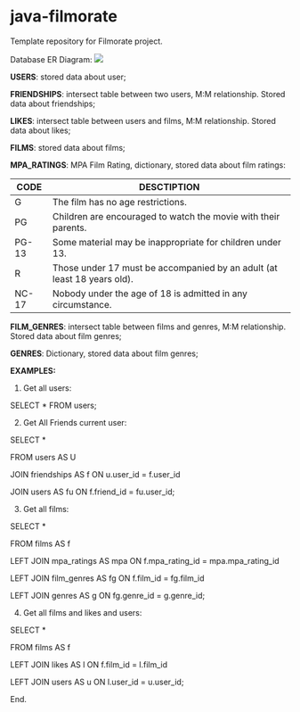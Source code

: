 # java-filmorate
Template repository for Filmorate project.

Database ER Diagram:
![](https://github.com/culto90/java-filmorate/blob/main/filmorate_er_diagram.PNG)

**USERS**: stored data about user;

**FRIENDSHIPS**: intersect table between two users, M:M relationship. Stored data about friendships;

**LIKES**: intersect table between users and films, M:M relationship. Stored data about likes;

**FILMS**: stored data about films;

**MPA_RATINGS**: MPA Film Rating, dictionary, stored data about film ratings:


| CODE | DESCTIPTION                                                              |
|------|--------------------------------------------------------------------------|
| G    | The film has no age restrictions.                                        |
|   PG   | Children are encouraged to watch the movie with their parents.           |
|  PG-13    | Some material may be inappropriate for children under 13.                |
|    R  | Those under 17 must be accompanied by an adult (at least 18 years old).  |
|    NC-17  | Nobody under the age of 18 is admitted in any circumstance.              |          

**FILM_GENRES**: intersect table between films and genres, M:M relationship. Stored data about film genres;

**GENRES**: Dictionary, stored data about film genres;

**EXAMPLES:**
1. Get all users:

SELECT * FROM users;


2. Get All Friends current user:

SELECT * 

FROM users AS U 

  JOIN friendships AS f ON u.user_id = f.user_id
  
  JOIN users AS fu ON f.friend_id = fu.user_id;
  
  
3. Get all films:

SELECT * 

FROM films AS f

  LEFT JOIN mpa_ratings AS mpa ON f.mpa_rating_id = mpa.mpa_rating_id
  
  LEFT JOIN film_genres AS fg ON f.film_id = fg.film_id
  
  LEFT JOIN genres AS g ON fg.genre_id = g.genre_id;
  
  
4. Get all films and likes and users:

SELECT *

FROM films AS f

  LEFT JOIN likes AS l ON f.film_id = l.film_id
  
  LEFT JOIN users AS u ON l.user_id = u.user_id;
  
  End.
